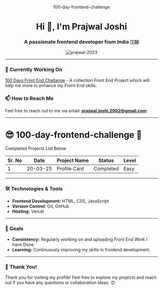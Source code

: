   <p align="center">100-day-frontend-challenge</p>
  <h1 align="center">Hi 👋, I'm Prajwal Joshi</h1>
<h3 align="center">A passionate frontend developer from India 🇮🇳</h3>

<p align="center">
  <img src="https://komarev.com/ghpvc/?username=prajwal-2023&label=Profile%20views&color=0e75b6&style=flat" alt="prajwal-2023" />
</p>


---

### 🔭 **Currently Working On**
[100 Days Front End Challange](https://github.com/Prajwal-2023/100-day-frontend-challenge) - A collection Front End Project which will help me more to enhance my Front-End skills.



### 📫 **How to Reach Me**
Feel free to reach out to me via email: **prajwal.joshi.2002@gmail.com**

---
# 😎 100-day-frontend-challenge 🚀
<p>Completed Projects List Below</p>

| Sr. No | Date         | Project Name     | Status      | Level        |
|--------|--------------|------------------|-------------|--------------|
|      1 |20-03-25      |  Profile Card    | Completed   |   Easy       |


---

### 🛠️ **Technologies & Tools**
- **Frontend Development:** HTML, CSS, JavaScript
- **Version Control:** Git, GitHub
- **Hosting:** Vercel

---

### 🎯 **Goals**
- **Consistency:** Regularly working on and uploading Front End Work I have Done.
- **Learning:** Continuously improving my skills in frontend development.

---

### 🙏 **Thank You!**
Thank you for visiting my profile! Feel free to explore my projects and reach out if you have any questions or collaboration ideas. 😊
